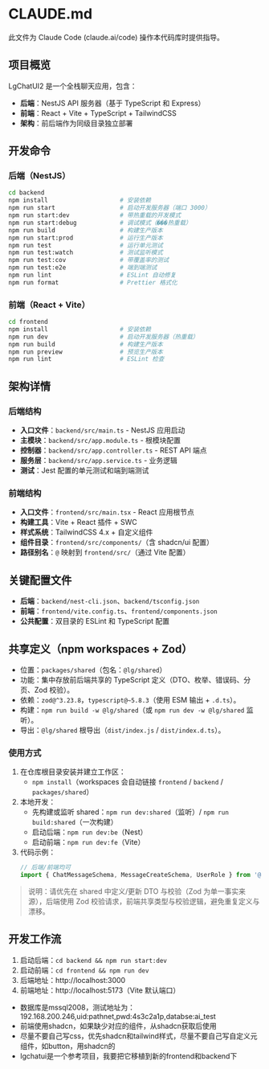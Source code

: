 # CLAUDE.md

此文件为 Claude Code (claude.ai/code) 操作本代码库时提供指导。

## 项目概览

LgChatUI2 是一个全栈聊天应用，包含：
- **后端**：NestJS API 服务器（基于 TypeScript 和 Express）
- **前端**：React + Vite + TypeScript + TailwindCSS
- **架构**：前后端作为同级目录独立部署

## 开发命令

### 后端（NestJS）
```bash
cd backend
npm install                    # 安装依赖
npm run start                  # 启动开发服务器（端口 3000）
npm run start:dev              # 带热重载的开发模式
npm run start:debug            # 调试模式（���热重载）
npm run build                  # 构建生产版本
npm run start:prod             # 运行生产版本
npm run test                   # 运行单元测试
npm run test:watch             # 测试监听模式
npm run test:cov               # 带覆盖率的测试
npm run test:e2e               # 端到端测试
npm run lint                   # ESLint 自动修复
npm run format                 # Prettier 格式化
```

### 前端（React + Vite）
```bash
cd frontend
npm install                    # 安装依赖
npm run dev                    # 启动开发服务器（热重载）
npm run build                  # 构建生产版本
npm run preview                # 预览生产版本
npm run lint                   # ESLint 检查
```

## 架构详情

### 后端结构
- **入口文件**：`backend/src/main.ts` - NestJS 应用启动
- **主模块**：`backend/src/app.module.ts` - 根模块配置
- **控制器**：`backend/src/app.controller.ts` - REST API 端点
- **服务层**：`backend/src/app.service.ts` - 业务逻辑
- **测试**：Jest 配置的单元测试和端到端测试

### 前端结构
- **入口文件**：`frontend/src/main.tsx` - React 应用根节点
- **构建工具**：Vite + React 插件 + SWC
- **样式系统**：TailwindCSS 4.x + 自定义组件
- **组件目录**：`frontend/src/components/`（含 shadcn/ui 配置）
- **路径别名**：`@` 映射到 `frontend/src/`（通过 Vite 配置）

## 关键配置文件

- **后端**：`backend/nest-cli.json`、`backend/tsconfig.json`
- **前端**：`frontend/vite.config.ts`、`frontend/components.json`
- **公共配置**：双目录的 ESLint 和 TypeScript 配置

## 共享定义（npm workspaces + Zod）

- 位置：`packages/shared`（包名：`@lg/shared`）
- 功能：集中存放前后端共享的 TypeScript 定义（DTO、枚举、错误码、分页、Zod 校验）。
- 依赖：`zod@^3.23.8`，`typescript@~5.8.3`（使用 ESM 输出 + `.d.ts`）。
- 构建：`npm run build -w @lg/shared`（或 `npm run dev -w @lg/shared` 监听）。
- 导出：`@lg/shared` 根导出（`dist/index.js` / `dist/index.d.ts`）。

### 使用方式

1. 在仓库根目录安装并建立工作区：
   - `npm install`（workspaces 会自动链接 `frontend` / `backend` / `packages/shared`）
2. 本地开发：
   - 先构建或监听 shared：`npm run dev:shared`（监听）/ `npm run build:shared`（一次构建）
   - 启动后端：`npm run dev:be`（Nest）
   - 启动前端：`npm run dev:fe`（Vite）
3. 代码示例：
   ```ts
   // 后端/前端均可
   import { ChatMessageSchema, MessageCreateSchema, UserRole } from '@lg/shared'
   ```

> 说明：请优先在 shared 中定义/更新 DTO 与校验（Zod 为单一事实来源），后端使用 Zod 校验请求，前端共享类型与校验逻辑，避免重复定义与漂移。

## 开发工作流

1. 启动后端：`cd backend && npm run start:dev`
2. 启动前端：`cd frontend && npm run dev`
3. 后端地址：http://localhost:3000
4. 前端地址：http://localhost:5173（Vite 默认端口）
- 数据库是mssql2008，测试地址为：192.168.200.246,uid:pathnet,pwd:4s3c2a1p,databse:ai_test
- 前端使用shadcn，如果缺少对应的组件，从shadcn获取后使用
- 尽量不要自己写css，优先shadcn和tailwind样式，尽量不要自己写自定义元组件，如button，用shadcn的
- lgchatui是一个参考项目，我要把它移植到新的frontend和backend下
